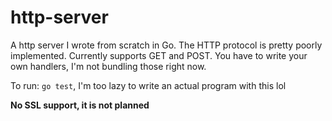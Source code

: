 # http-server

A http server I wrote from scratch in Go. The HTTP protocol is pretty poorly implemented. Currently supports GET and POST. You have to write your own handlers, I'm not bundling those right now.

To run: `go test`, I'm too lazy to write an actual program with this lol

**No SSL support, it is not planned**
